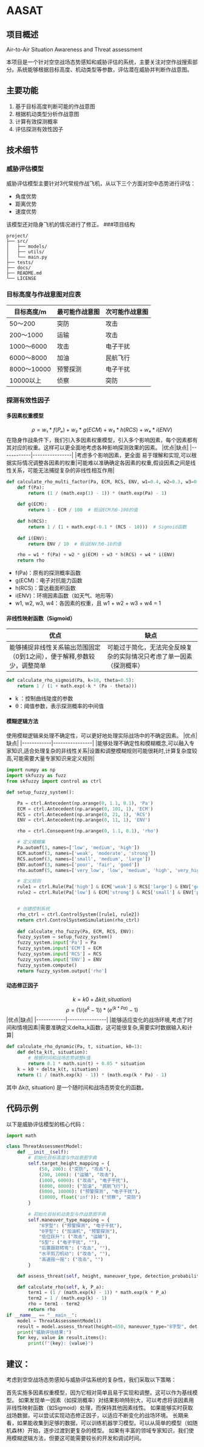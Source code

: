 # AASAT 
## 项目概述
Air-to-Air Situation Awareness and Threat assessment

本项目是一个针对空空战场态势感知和威胁评估的系统，主要关注对空作战搜索部分。系统能够根据目标高度、机动类型等参数，评估潜在威胁并判断作战意图。

## 主要功能

1. 基于目标高度判断可能的作战意图
2. 根据机动类型分析作战意图
3. 计算有效探测概率
4. 评估探测有效性因子

## 技术细节

### 威胁评估模型

威胁评估模型主要针对3代常规作战飞机，从以下三个方面对空中态势进行评估：

- 角度优势
- 距离优势
- 速度优势

该模型还对隐身飞机的情况进行了修正。
###项目结构
```plaintext  
project/
├── src/
│   ├── models/
│   ├── utils/
│   └── main.py
├── tests/
├── docs/
├── README.md
└── LICENSE
```
### 目标高度与作战意图对应表

| 目标高度/m | 最可能作战意图 | 次可能作战意图 |
|------------|----------------|----------------|
| 50～200    | 突防           | 攻击           |
| 200～1000  | 运输           | 攻击           |
| 1000～6000 | 攻击           | 电子干扰       |
| 6000～8000 | 加油           | 民航飞行       |
| 8000～10000| 预警探测       | 电子干扰       |
| 10000以上  | 侦察           | 突防           |

### 探测有效性因子
#### 多因素权重模型
$$ρ = w₁ * f(Pₐ) + w₂ * g(ECM) + w₃ * h(RCS) + w₄ * i(ENV)$$
在隐身作战条件下，我们引入多因素权重模型，引入多个影响因素，每个因素都有其对应的权重。这样可以更全面地考虑各种影响探测效果的因素。
|优点|缺点|
|------------|----------------|
|考虑多个影响因素，更全面 易于理解和实现,可以根据实际情况调整各因素的权重|可能难以准确确定各因素的权重,假设因素之间是线性关系，可能无法捕捉复杂的非线性相互作用|
```python
def calculate_rho_multi_factor(Pa, ECM, RCS, ENV, w1=0.4, w2=0.3, w3=0.2, w4=0.1):
    def f(Pa):
        return (1 / (math.exp(1) - 1)) * (math.exp(Pa) - 1)
    
    def g(ECM):
        return 1 - ECM / 100  # 假设ECM为0-100的值
    
    def h(RCS):
        return 1 / (1 + math.exp(-0.1 * (RCS - 10)))  # Sigmoid函数
    
    def i(ENV):
        return ENV / 10  # 假设ENV为0-10的值

    rho = w1 * f(Pa) + w2 * g(ECM) + w3 * h(RCS) + w4 * i(ENV)
    return rho
```
- f(Pa)：原有的探测概率函数
- g(ECM)：电子对抗能力函数
- h(RCS)：雷达截面积函数
- i(ENV)：环境因素函数（如天气、地形等）
- w1, w2, w3, w4：各因素的权重，且 w1 + w2 + w3 + w4 = 1
#### 非线性映射函数（Sigmoid）
|优点|缺点|
|------------|----------------|
|能够捕捉非线性关系输出范围固定（0到1之间），便于解释,参数较少，调整简单|可能过于简化，无法完全反映复杂的实际情况只考虑了单一因素（探测概率）|
```python
def calculate_rho_sigmoid(Pa, k=10, theta=0.5):
    return 1 / (1 + math.exp(-k * (Pa - theta)))
```
- k ：控制曲线陡度的参数
- θ：阈值参数，表示探测概率的中间值
#### 模糊逻辑方法
使用模糊逻辑来处理不确定性，可以更好地处理实际战场中的不确定因素。
|优点|缺点|
|------------|----------------|
|能够处理不确定性和模糊概念,可以融入专家知识,适合处理复杂的非线性关系|设置和调整模糊规则可能很耗时,计算复杂度较高,可能需要大量专家知识来定义规则|
```python
import numpy as np
import skfuzzy as fuzz
from skfuzzy import control as ctrl

def setup_fuzzy_system():

    Pa = ctrl.Antecedent(np.arange(0, 1.1, 0.1), 'Pa')
    ECM = ctrl.Antecedent(np.arange(0, 101, 1), 'ECM')
    RCS = ctrl.Antecedent(np.arange(0, 21, 1), 'RCS')
    ENV = ctrl.Antecedent(np.arange(0, 11, 1), 'ENV')

    rho = ctrl.Consequent(np.arange(0, 1.1, 0.1), 'rho')

    # 定义模糊集
    Pa.automf(3, names=['low', 'medium', 'high'])
    ECM.automf(3, names=['weak', 'moderate', 'strong'])
    RCS.automf(3, names=['small', 'medium', 'large'])
    ENV.automf(3, names=['poor', 'fair', 'good'])
    rho.automf(5, names=['very_low', 'low', 'medium', 'high', 'very_high'])

    # 定义规则
    rule1 = ctrl.Rule(Pa['high'] & ECM['weak'] & RCS['large'] & ENV['good'], rho['very_high'])
    rule2 = ctrl.Rule(Pa['low'] & ECM['strong'] & RCS['small'] & ENV['poor'], rho['very_low'])


    # 创建控制系统
    rho_ctrl = ctrl.ControlSystem([rule1, rule2])  
    return ctrl.ControlSystemSimulation(rho_ctrl)
    
    def calculate_rho_fuzzy(Pa, ECM, RCS, ENV):
    fuzzy_system = setup_fuzzy_system()
    fuzzy_system.input['Pa'] = Pa
    fuzzy_system.input['ECM'] = ECM
    fuzzy_system.input['RCS'] = RCS
    fuzzy_system.input['ENV'] = ENV
    fuzzy_system.compute()
    return fuzzy_system.output['rho']
```
#### 动态修正因子

$$k = k0 + Δk(t, situation)$$
$$ρ = (1 / (e^k - 1)) * (e^(k*Pa) - 1)$$
|优点|缺点|
|------------|----------------|
|能够适应变化的战场环境,考虑了时间和情境因素|需要准确定义delta_k函数，这可能很复杂,需要实时数据输入和计算|
```python
def calculate_rho_dynamic(Pa, t, situation, k0=1):
    def delta_k(t, situation):
        # 根据时间和战场态势调整k值
        return 0.1 * math.sin(t) + 0.05 * situation
    k = k0 + delta_k(t, situation)
    return (1 / (math.exp(k) - 1)) * (math.exp(k * Pa) - 1)
```
其中 Δk(t, situation) 是一个随时间和战场态势变化的函数。

## 代码示例

以下是威胁评估模型的核心代码：

```python
import math

class ThreatAssessmentModel:
    def __init__(self):
        # 初始化目标高度与作战意图字典
        self.target_height_mapping = {
            (50, 200): ("突防", "攻击"),
            (200, 1000): ("运输", "攻击"),
            (1000, 6000): ("攻击", "电子干扰"),
            (6000, 8000): ("加油", "民航飞行"),
            (8000, 10000): ("预警探测", "电子干扰"),
            (10000, float('inf')): ("侦察", "突防")
        }
        
        # 初始化目标机动类型与作战意图字典
        self.maneuver_type_mapping = {
            "8字型": ("预警探测", "电子干扰"),
            "0字型": ("加油机", "预警探测"),
            "低位跃升": ("攻击", "运输"),
            "S型": ("电子干扰", ""),
            "后置跟踪转弯": ("攻击", ""),
            "水平剪刀机动": ("攻击", ""),
            "高速摇一摇": ("攻击", "")
        }

    def assess_threat(self, height, maneuver_type, detection_probability, correction_factor):

    def calculate_rho(self, k, P_a):
        term1 = (1 / (math.exp(k) - 1)) * math.exp(k * P_a)
        term2 = 1 / (math.exp(k) - 1)
        rho = term1 - term2
        return rho
if __name__ == "__main__":
    model = ThreatAssessmentModel()
    result = model.assess_threat(height=650, maneuver_type="8字型", detection_probability=0.75, correction_factor=0.9)
    print("威胁评估结果:")
    for key, value in result.items():
        print(f"{key}: {value}")
```
## 建议：
考虑到空空战场态势感知与威胁评估系统的复杂性，我们采取以下策略：

首先实施多因素权重模型，因为它相对简单且易于实现和调整。这可以作为基线模型。
如果发现单一因素（如探测概率）对结果影响特别大，可以考虑将该因素用非线性映射函数（如Sigmoid）处理，而保持其他因素线性。
如果能够实时获取战场数据，可以尝试实现动态修正因子，以适应不断变化的战场环境。
长期来看，如果能收集到足够的数据，可以训练机器学习模型。可以从简单的模型（如随机森林）开始，逐步过渡到更复杂的模型。
如果有丰富的领域专家知识，我们使用模糊逻辑方法，但要这可能需要较长的开发和调试时间。

